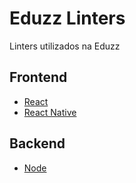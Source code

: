 # Eduzz Linters

Linters utilizados na Eduzz

## Frontend

* [React](./frontend/react/README.md)
* [React Native](./frontend/react-native/README.md)

## Backend

* [Node](./frontend/node/README.md)
